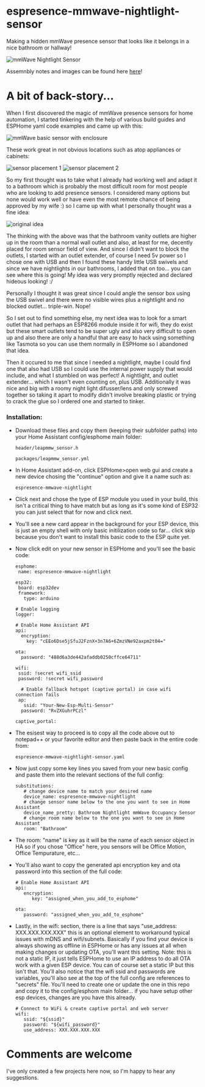# espresence-mmwave-nightlight-sensor
Making a hidden mmWave presence sensor that looks like it belongs in a nice bathroom or hallway!

![mmWave Nightlight Sensor](/static/images/finished%20product.jpg)

Assemnbly notes and images can be found here [here](static/project.md)!

# A bit of back-story...

When I first discovered the magic of mmWave presence sensors for home automation, I started tinkering with the help of various build guides and ESPHome yaml code examples and came up with this:

![mmWave basic sensor with enclosure](/static/images/small%20sensor%20enclosure.jpg)

These work great in not obvious locations such as atop appliances or cabinets:

![sensor placement 1](/static/images/sensor%20placement%201.jpg)
![sensor placement 2](/static/images/sensor%20placement%202.jpg)

So my first thought was to take what I already had working well and adapt it to a bathroom which is probably the most difficult room for most people who are looking to add presence sensors. I considered many options but none would work well or have even the most remote chance of being approved by my wife :) so I came up with what I personally thought was a fine idea:

![original idea](/static/images/original%20idea.jpg)

The thinking with the above was that the bathroom vanity outlets are higher up in the room than a normal wall outlet and also, at least for me, decently placed for room sensor field of view. And since I didn't want to block the outlets, I started with an outlet extender, of course I need 5v power so I chose one with USB and then I found these handy little USB swivels and since we have nightlights in our bathrooms, I added that on too... you can see where this is going! My idea was very promptly rejected and declared hideous looking! :/

Personally I thought it was great since I could angle the sensor box using the USB swivel and there were no visible wires plus a nightlight and no blocked outlet... triple-win. Nope!

So I set out to find something else, my next idea was to look for a smart outlet that had perhaps an ESP8266 module inside it for wifi, they do exist but these smart outlets tend to be super ugly and also very difficult to open up and also there are only a handful that are easy to hack using something like Tasmota so you can use them normally in ESPHome so I abandoned that idea.

Then it occured to me that since I needed a nightlight, maybe I could find one that also had USB so I could use the internal power supply that would include, and what I stumbled on was perfect! A nightlight, and outlet extender... which I wasn't even counting on, plus USB. Additionally it was nice and big with a roomy night light difusser/lens and only screwed together so taking it apart to modify didn't involve breaking plastic or trying to crack the glue so I ordered one and started to tinker.

### Installation:
 * Download these files and copy them (keeping their subfolder paths) into your Home Assistant config/esphome main folder:

   ```
   header/leapmmw_sensor.h
   
   packages/leapmmw_sensor.yml
   ```
 
 * In Home Assistant add-on, click ESPHome>open web gui and create a new device chosing the "continue" option and give it a name such as:

   ```
   espresence-mmwave-nightlight
   ```

* Click next and chose the type of ESP module you used in your build, this isn't a critical thing to have match but as long as it's some kind of ESP32 you can just select that for now and click next.
* You'll see a new card appear in the background for your ESP device, this is just an empty shell with only basic initilization code so far... click skip because you don't want to install this basic code to the ESP quite yet.
* Now click edit on your new sensor in ESPHome and you'll see the basic code:
   ```
   esphome:
    name: espresence-mmwave-nightlight

   esp32:
    board: esp32dev
    framework:
      type: arduino

   # Enable logging
   logger:

   # Enable Home Assistant API
   api:
     encryption:
       key: "cEEo6Dse5jSfuJ2FznX+3n7A6+6ZmzVNe92axpm2t04="

   ota:
     password: "488d6a3de442afaddb0250cffce64711"

   wifi:
    ssid: !secret wifi_ssid
    password: !secret wifi_password

     # Enable fallback hotspot (captive portal) in case wifi connection fails
    ap:
      ssid: "Your-New-Esp-Multi-Sensor"
     password: "RvZXGuhrPCzl"

   captive_portal:
   ```

* The esisest way to proceed is to copy all the code above out to notepad++ or your favorite editor and then paste back in the entire code from:
   ```
   espresence-mmwave-nightlight-sensor.yaml
   ```
* Now just copy some key lines you saved from your new basic config and paste them into the relevant sections of the full config:

   ```
   substitutions:
      # change device name to match your desired name
      device_name: espresence-mmwave-nightlight
      # change sensor name below to the one you want to see in Home Assistant
      device_name_pretty: Bathroom Nightlight mmWave Occupancy Sensor
      # change room name below to the one you want to see in Home Assistant
      room: "Bathroom"
   ```
* The room: "name" is key as it will be the name of each sensor object in HA so if you chose "Office" here, you sensors will be Office Motion, Office Tempurature, etc...

* You'll also want to copy the generated api encryption key and ota password into this section of the full code:

   ```
   # Enable Home Assistant API
   api:
      encryption:
         key: "assigned_when_you_add_to_esphome"

   ota:
      password: "assigned_when_you_add_to_esphome"
   ```

* Lastly, in the wifi: section, there is a line that says "use_address: XXX.XXX.XXX.XXX" this is an optional element to workaround typical issues with mDNS and wifi/subnets. Basically if you find your device is always showing as offline in ESPHome or has any issues at all when making changes or updating OTA, you'll want this setting. Note: this is not a static IP, it just tells ESPHome to use an IP address to do all OTA work with a given ESP device. You can of course set a static IP but this isn't that. You'll also notice that the wifi ssid and passwords are variables, you'll also see at the top of the full config are references to "secrets" file. You'll need to create one or update the one in this repo and copy it to the config/esphom main folder... if you have setup other esp devices, changes are you have this already.

   ```
   # Connect to WiFi & create captive portal and web server
   wifi:
      ssid: "${ssid}"
      password: "${wifi_password}"
      use_address: XXX.XXX.XXX.XXX
   ```
# Comments are welcome

I've only created a few projects here now, so I'm happy to hear any suggestions.

